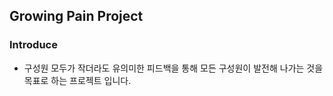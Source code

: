 ## Growing Pain Project

### Introduce

* 구성원 모두가 작더라도 유의미한 피드백을 통해 모든 구성원이 발전해 나가는 것을 목표로 하는 프로젝트 입니다.
